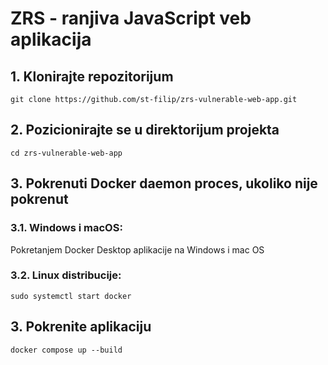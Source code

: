 # ZRS - ranjiva JavaScript veb aplikacija

## 1. Klonirajte repozitorijum

```shell
git clone https://github.com/st-filip/zrs-vulnerable-web-app.git
```

## 2. Pozicionirajte se u direktorijum projekta

```shell
cd zrs-vulnerable-web-app
```

## 3. Pokrenuti Docker daemon proces, ukoliko nije pokrenut

### 3.1. Windows i macOS:

Pokretanjem Docker Desktop aplikacije na Windows i mac OS

### 3.2. Linux distribucije:

```shell
sudo systemctl start docker
```

## 3. Pokrenite aplikaciju

```shell
docker compose up --build
```
